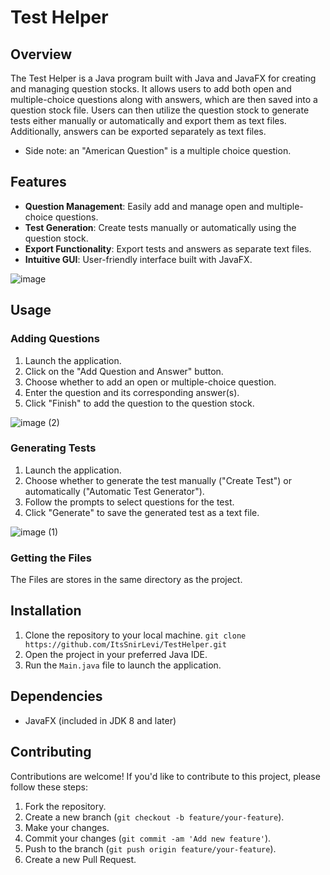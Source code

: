 # Test Helper

## Overview

The Test Helper is a Java program built with Java and JavaFX for creating and managing question stocks. It allows users to add both open and multiple-choice questions along with answers, which are then saved into a question stock file. Users can then utilize the question stock to generate tests either manually or automatically and export them as text files. Additionally, answers can be exported separately as text files.
* Side note: an "American Question" is a multiple choice question.

## Features

- **Question Management**: Easily add and manage open and multiple-choice questions.
- **Test Generation**: Create tests manually or automatically using the question stock.
- **Export Functionality**: Export tests and answers as separate text files.
- **Intuitive GUI**: User-friendly interface built with JavaFX.

![image](https://github.com/ItsSnirLevi/TestHelper/assets/127433228/98a64e25-bc65-45c1-9b1f-ebdd658f5a07)

## Usage

### Adding Questions

1. Launch the application.
2. Click on the "Add Question and Answer" button.
3. Choose whether to add an open or multiple-choice question.
4. Enter the question and its corresponding answer(s).
5. Click "Finish" to add the question to the question stock.

![image (2)](https://github.com/ItsSnirLevi/TestHelper/assets/127433228/4259df20-2a91-4dcd-bfda-34ec77d346a7)

### Generating Tests

1. Launch the application.
2. Choose whether to generate the test manually ("Create Test") or automatically ("Automatic Test Generator").
3. Follow the prompts to select questions for the test.
4. Click "Generate" to save the generated test as a text file.

![image (1)](https://github.com/ItsSnirLevi/TestHelper/assets/127433228/00058385-a079-4a4c-8e4d-6fbb7b458607)

### Getting the Files

The Files are stores in the same directory as the project.

## Installation

1. Clone the repository to your local machine.
`git clone https://github.com/ItsSnirLevi/TestHelper.git`
2. Open the project in your preferred Java IDE.
3. Run the `Main.java` file to launch the application.

## Dependencies

- JavaFX (included in JDK 8 and later)

## Contributing

Contributions are welcome! If you'd like to contribute to this project, please follow these steps:

1. Fork the repository.
2. Create a new branch (`git checkout -b feature/your-feature`).
3. Make your changes.
4. Commit your changes (`git commit -am 'Add new feature'`).
5. Push to the branch (`git push origin feature/your-feature`).
6. Create a new Pull Request.
